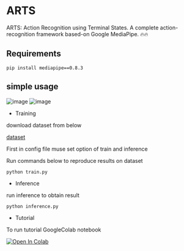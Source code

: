 # ARTS
ARTS: Action Recognition using Terminal States. A complete action-recognition framework based-on Google MediaPipe. 🔥🔥
## Requirements
```pip install mediapipe==0.8.3```
## simple usage

![image](https://drive.google.com/uc?export=view&id=1IGa4Nle7z7SOSQZMIVAoWfmeo8vyPpcj)
![image](https://drive.google.com/uc?export=view&id=15ySojeyokXp_kVt71wgtWw2PREySnnhp)

- Training

download dataset from below

[dataset](https://drive.google.com/file/d/1mTcz4jYpScHwOwGnvBerZDzZzJhRIXGS/view
)

First in config file muse set option of train and inference

Run commands below to reproduce results on  dataset

```python train.py```
- Inference

run inference to obtain result

```python inference.py ```

- Tutorial

To run tutorial GoogleColab notebook 

<a href="https://colab.research.google.com/github/4-geeks/ARTS/blob/main/ARTSTUTORIAL.ipynb">
  <img src="https://colab.research.google.com/assets/colab-badge.svg" alt="Open In Colab"/>
</a>
